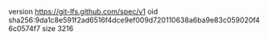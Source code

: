 version https://git-lfs.github.com/spec/v1
oid sha256:9da1c8e591f2ad6516f4dce9ef009d720110638a6ba9e83c059020f46c0574f7
size 3216

